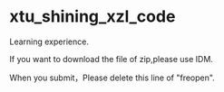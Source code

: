 # xtu_shining_xzl_code
Learning experience.

If you want to download the file of zip,please use IDM.

When you submit，Please delete this line of "freopen".
